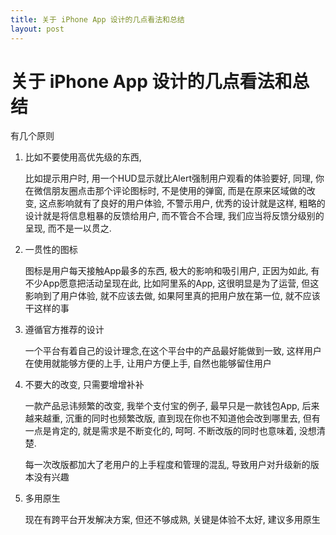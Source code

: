 ```yaml
---
title: 关于 iPhone App 设计的几点看法和总结
layout: post
---
```




# 关于 iPhone App 设计的几点看法和总结

有几个原则

1. 比如不要使用高优先级的东西,

   比如提示用户时, 用一个HUD显示就比Alert强制用户观看的体验要好, 同理, 你在微信朋友圈点击那个评论图标时, 不是使用的弹窗, 而是在原来区域做的改变, 这点影响就有了良好的用户体验, 不警示用户, 优秀的设计就是这样, 粗略的设计就是将信息粗暴的反馈给用户, 而不管合不合理, 我们应当将反馈分级别的呈现, 而不是一以贯之.

2. 一贯性的图标

   图标是用户每天接触App最多的东西, 极大的影响和吸引用户, 正因为如此, 有不少App愿意把活动呈现在此, 比如阿里系的App, 这很明显是为了运营, 但这影响到了用户体验, 就不应该去做, 如果阿里真的把用户放在第一位, 就不应该干这样的事

3. 遵循官方推荐的设计

   一个平台有着自己的设计理念,在这个平台中的产品最好能做到一致, 这样用户在使用就能够方便的上手, 让用户方便上手, 自然也能够留住用户

4. 不要大的改变, 只需要增增补补

   一款产品忌讳频繁的改变, 我举个支付宝的例子, 最早只是一款钱包App, 后来越来越重, 沉重的同时也频繁改版, 直到现在你也不知道他会改到哪里去, 但有一点是肯定的, 就是需求是不断变化的, 呵呵. 不断改版的同时也意味着, 没想清楚. 

   每一次改版都加大了老用户的上手程度和管理的混乱, 导致用户对升级新的版本没有兴趣

5. 多用原生

   现在有跨平台开发解决方案, 但还不够成熟, 关键是体验不太好, 建议多用原生

   ​